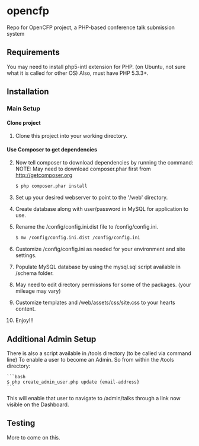 opencfp
=======

Repo for OpenCFP project, a PHP-based conference talk submission system

Requirements
------------

You may need to install php5-intl extension for PHP. (on Ubuntu, not sure what it is called for other OS)
Also, must have PHP 5.3.3+.


Installation
------------

### Main Setup

#### Clone project

1. Clone this project into your working directory.

#### Use Composer to get dependencies

2. Now tell composer to download dependencies by running the command:
NOTE: May need to download composer.phar first from http://getcomposer.org

    ```bash
    $ php composer.phar install
    ```
3. Set up your desired webserver to point to the '/web' directory.

4. Create database along with user/password in MySQL for application to use.

5. Rename the /config/config.ini.dist file to /config/config.ini.

    ```bash
    $ mv /config/config.ini.dist /config/config.ini
    ```

6. Customize /config/config.ini as needed for your environment and site settings.

7. Populate MySQL database by using the mysql.sql script available in /schema folder.

8. May need to edit directory permissions for some of the packages. (your mileage may vary)

9. Customize templates and /web/assets/css/site.css to your hearts content.

10. Enjoy!!!


Additional Admin Setup
----------------------

There is also a script available in /tools directory (to be called via command line)
To enable a user to become an Admin.  So from within the /tools directory:

    ```bash
    $ php create_admin_user.php update {email-address}
    ```
This will enable that user to navigate to /admin/talks through a link now visible on the Dashboard.

Testing
-------

More to come on this.
